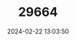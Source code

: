---
title: "29664"
category: "Sorex granarius"
draft: false
date: 2024-02-22 13:03:50
languages:
  English: ["Lagranja Shrew", "Iberian Shrew"]
  French: ["Musaraigne ibérique"]
  Spanish; Castilian: ["Musaraña Ibérica"]
---